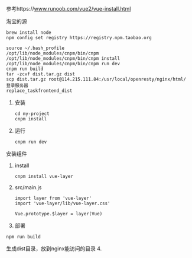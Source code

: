 参考https://www.runoob.com/vue2/vue-install.html

淘宝的源
```shell
brew install node
npm config set registry https://registry.npm.taobao.org

source ~/.bash_profile
/opt/lib/node_modules/cnpm/bin/cnpm
/opt/lib/node_modules/cnpm/bin/cnpm install
/opt/lib/node_modules/cnpm/bin/cnpm run dev
cnpm run build
tar -zcvf dist.tar.gz dist
scp dist.tar.gz root@114.215.111.84:/usr/local/openresty/nginx/html/
登录服务器
replace_taskfrontend_dist
```
1. 安装

   ```
   cd my-project
   cnpm install
   ```

2. 运行

   ```
   cnpm run dev
   ```



安装组件

1. install

   ```
   cnpm install vue-layer
   ```



2. src/main.js

   ```
   import layer from 'vue-layer'
   import 'vue-layer/lib/vue-layer.css'

   Vue.prototype.$layer = layer(Vue)

   ```



3. 部署
  ```
  npm run build
  ```
  生成dist目录，放到nginx能访问的目录
4.
